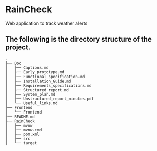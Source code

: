 # RainCheck
Web application to track weather alerts

## The following is the directory structure of the project.
```
.
├── Doc
│   ├── Captions.md
│   ├── Early_prototype.md
│   ├── Functional_specification.md
│   ├── Installation_Guide.md
│   ├── Requirements_specifications.md
│   ├── Structured_report.md
│   ├── System_plan.md
│   ├── Unstructured_report_minutes.pdf
│   └── Useful_links.md
├── Frontend
│   └── Frontend
├── README.md
├── RainCheck
│   ├── mvnw
│   ├── mvnw.cmd
│   ├── pom.xml
│   ├── src
│   └── target


